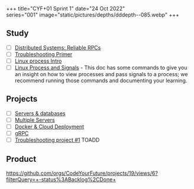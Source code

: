 +++
title="CYF+01 Sprint 1"
date="24 Oct 2022"    
series="001"
image="static/pictures/depths/dddepth--085.webp"
+++

## Study

- [ ] [Distributed Systems: Reliable RPCs](../../primers/distributed-software-systems-architecture/reliable-rpcs)
- [ ] [Troubleshooting Primer](../../primers/troubleshooting/)
- [ ] [Linux process Intro](https://tldp.org/LDP/tlk/kernel/processes.html)
- [ ] [Linux Process and Signals](https://www.bogotobogo.com/Linux/linux_process_and_signals.php) - This doc has some commands to give you an insight on how to view processes and pass signals to a process; we recommend running those commands and documenting your learning.

## Projects

- [ ] [Servers & databases](../../projects/server-database)
- [ ] [Multiple Servers](../../projects/multiple-servers)
- [ ] [Docker & Cloud Deployment](../../projects/docker-cloud)
- [ ] [gRPC](../../projects/grpc-client-server)
- [ ] [Troubleshooting project #1](https://docs.google.com/document/d/1V6HEu_OcJ3MHH-aHzUfANf06VJa1rPcGHcpBwql7QLA/edit#heading=h.cjnguaxmynan) TOADD

## Product

https://github.com/orgs/CodeYourFuture/projects/19/views/6?filterQuery=+-status%3ABacklog%2CDone+
